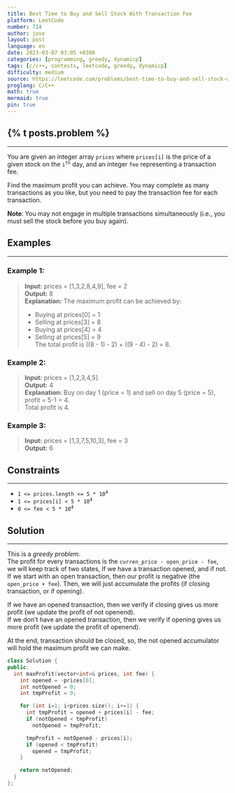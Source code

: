 ```yaml
---
title: Best Time to Buy and Sell Stock With Transaction Fee
platform: LeetCode
number: 714
author: jose
layout: post
language: en
date: 2023-03-07 03:05 +0300
categories: [programming, greedy, dynamicp]
tags: [c/c++, contests, leetcode, greedy, dynamicp]
difficulty: medium
source: https://leetcode.com/problems/best-time-to-buy-and-sell-stock-with-transaction-fee
proglang: C/C++
math: true
mermaid: true
pin: true
---
```

## {% t posts.problem %}
---
You are given an integer array `prices` where `prices[i]` is the price of a given stock on the <code>i<sup>th</sup></code> day, and an integer `fee` representing a transaction fee.   

Find the maximum profit you can achieve. You may complete as many transactions as you like, but you need to pay the transaction fee for each transaction.

**Note**: You may not engage in multiple transactions simultaneously (i.e., you must sell the stock before you buy again).

## Examples
---
### **Example 1:**  
>**Input:** prices = [1,3,2,8,4,9], fee = 2  
>**Output:** 8  
>**Explanation:** The maximum profit can be achieved by:  
>- Buying at prices[0] = 1  
>- Selling at prices[3] = 8  
>- Buying at prices[4] = 4  
>- Selling at prices[5] = 9  
>The total profit is ((8 - 1) - 2) + ((9 - 4) - 2) = 8.  
  
### **Example 2:**  
>**Input:** prices = [1,2,3,4,5]  
>**Output:** 4  
>**Explanation:** Buy on day 1 (price = 1) and sell on day 5 (price = 5), profit = 5-1 = 4.  
>Total profit is 4.  
  
### **Example 3:**  
>**Input:** prices = [1,3,7,5,10,3], fee = 3  
>**Output:** 6  
  
## Constraints
---
- <code>1 <= prices.length <= 5 * 10<sup>4</sup></code>  
- <code>1 <= prices[i] < 5 * 10<sup>4</sup></code>  
- <code>0 <= fee < 5 * 10<sup>4</sup></code>  

## Solution
---
This is a *greedy problem*.  
The profit for every transactions is the `curren_price - open_price - fee`, we will keep track of two states, If we have a transaction opened, and if not. If we start with an open transaction, then our profit is negative (the `open_price + fee`). Then, we will just accumulate the profits (if closing transaction, or if opening).  

If we have an opened transaction, then we verify if closing gives us more profit (we update the profit of not openend).  
If we don't have an opened transaction, then we verify if opening gives us more profit (we update the profit of openend).  

At the end, transaction should be closed, so, the not opened accumulator will hold the maximum profit we can make.  
```c++
class Solution {
public:
  int maxProfit(vector<int>& prices, int fee) {
    int opened = -prices[0];
    int notOpened = 0;
    int tmpProfit = 0;

    for (int i=1; i<prices.size(); i+=1) {     
      int tmpProfit = opened + prices[i] - fee;
      if (notOpened < tmpProfit)
        notOpened = tmpProfit;

      tmpProfit = notOpened - prices[i];
      if (opened < tmpProfit)
        opened = tmpProfit;
    }

    return notOpened;
  }
};
```
